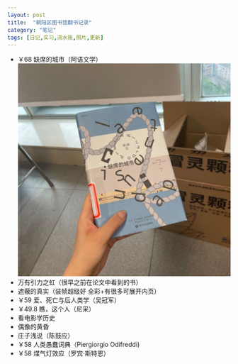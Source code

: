 ```yaml
---
layout: post
title:  "朝阳区图书馆翻书记录"
category: "笔记"
tags: [日记,实习,流水账,照片,更新]
---
```

- ￥68 缺席的城市（阿语文学）![《缺席的城市》](/asset/缺席的城市.jpg)
- 万有引力之虹（很早之前在论文中看到的书）
- 遮蔽的真实（装帧超级好 全彩+有很多可展开内页）
- ￥59 爱、死亡与后人类学（吴冠军） 
- ￥49.8 瞧，这个人（尼采）
- 看电影学历史
- 偶像的黄昏
- 庄子浅说（陈鼓应）
- ￥58 人类愚蠢词典（Piergiorgio Odifreddi)
- ￥58 煤气灯效应（罗宾·斯特恩）

<!--呜呜不能用qq空间当图床-->
